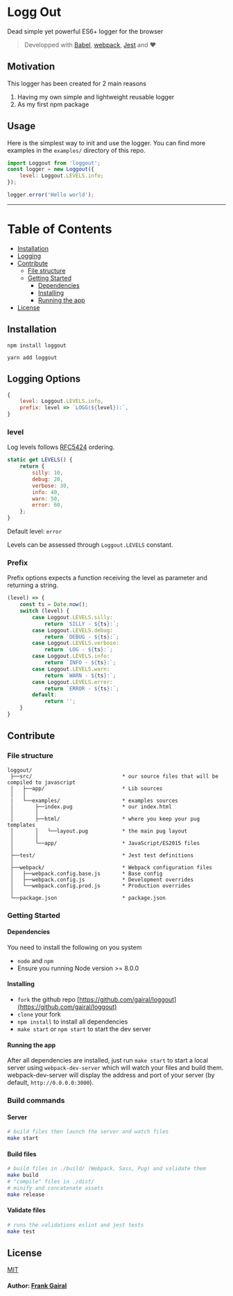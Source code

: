 # Logg Out

Dead simple yet powerful ES6+ logger for the browser

> Developped with [Babel](https://babeljs.io), [webpack](http://webpack.github.io), [Jest](https://facebook.github.io/jest/) and :heart:

## Motivation
This logger has been created for 2 main reasons

1. Having my own simple and lightweight reusable logger
2. As my first npm package

## Usage
Here is the simplest way to init and use the logger.
You can find more examples in the `examples/` directory of this repo.

``` js
import Loggout from 'loggout';
const logger = new Loggout({
    level: Loggout.LEVELS.info;
});

logger.error('Hello world');
```

---

# Table of Contents
* [Installation](#installation)
* [Logging](#logging)
* [Contribute](#contribute)
    * [File structure](#file-structure)
    * [Getting Started](#getting-started)
        * [Dependencies](#dependencies)
        * [Installing](#installing)
        * [Running the app](#running-the-app)
* [License](#license)

## Installation
```
npm install loggout
```
```
yarn add loggout
```

## Logging Options
``` js
{
    level: Loggout.LEVELS.info,
    prefix: level => `LOGG(${level}):`,
}
```
### level
Log levels follows [RFC5424] ordering.

``` js
static get LEVELS() {
    return {
        silly: 10,
        debug: 20,
        verbose: 30,
        info: 40,
        warn: 50,
        error: 60,
    };
}
```

Default level: `error`

Levels can be assessed  through `Loggout.LEVELS` constant.

### Prefix
Prefix options expects a function receiving the level as parameter and returning a string.
``` js
(level) => {
    const ts = Date.now();
    switch (level) {
        case Loggout.LEVELS.silly:
            return `SILLY - ${ts}:`;
        case Loggout.LEVELS.debug:
            return `DEBUG - ${ts}:`;
        case Loggout.LEVELS.verbose:
            return `LOG - ${ts}:`;
        case Loggout.LEVELS.info:
            return `INFO - ${ts}:`;
        case Loggout.LEVELS.warn:
            return `WARN - ${ts}:`;
        case Loggout.LEVELS.error:
            return `ERROR - ${ts}:`;
        default:
            return '';
    }
}
```

## Contribute
### File structure
```
loggout/
 ├──src/                             * our source files that will be compiled to javascript
 |   ├──app/                         * Lib sources
 │   │
 |   └──examples/                    * examples sources
 │       ├──index.pug                * our index.html
 │       │
 │       ├──html/                    * where you keep your pug templates
 │       │   └──layout.pug           * the main pug layout
 │       │
 │       └──app/                     * JavaScript/ES2015 files
 │
 ├──test/                            * Jest test definitions
 │
 ├──webpack/                         * Webpack configuration files
 │   ├──webpack.config.base.js       * Base config
 │   ├──webpack.config.js            * Development overrides
 │   └──webpack.config.prod.js       * Production overrides
 │
 └──package.json                     * package.json
```
### Getting Started
#### Dependencies
You need to install the following on you system
* `node` and `npm`
* Ensure you running Node version >= 8.0.0

#### Installing
* `fork` the github repo [https://github.com/gairal/loggout](https://github.com/gairal/loggout)
* `clone` your fork
* `npm install` to install all dependencies
* `make start` or `npm start` to start the dev server

#### Running the app
After all dependencies are installed, just run `make start` to start a local server using `webpack-dev-server` which will watch your files and build them.
webpack-dev-server will display the address and port of your server (by default, `http://0.0.0.0:3000`).

### Build commands
#### Server
```bash
# build files then launch the server and watch files
make start
```
#### Build files
```bash
# build files in ./build/ (Webpack, Sass, Pug) and validate them
make build
# "compile" files in ./dist/
# minify and concatenate assets
make release
```
#### Validate files
```bash
# runs the validations eslint and jest tests
make test
```

## License
[MIT](/LICENSE.md)

#### Author: [Frank Gairal]

[Frank Gairal]: http://github.com/gairal
[RFC5424]: https://tools.ietf.org/html/rfc5424

